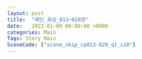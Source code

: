 ```yaml
---
layout: post
title:  "메인_회상_013~028장"
date:   2022-01-09 09:00:00 +0000
categories: Main
Tags: Story Main
SceneCode: ["scene_skip_cp013-028_q1_s10"]
---
```

